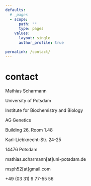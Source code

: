 ```yaml
---
defaults:
  # _pages
  - scope:
      path: ""
      type: pages
    values:
      layout: single
      author_profile: true

permalink: /contact/
---
```


# contact

Mathias Scharmann

University of Potsdam

Institute for Biochemistry and Biology

AG Genetics

Building 26, Room 1.48

Karl-Liebknecht-Str. 24-25

14476 Potsdam

mathias.scharmann[at]uni-potsdam.de

msph52[at]gmail.com


+49 (03 31) 9 77-55 56
